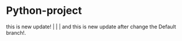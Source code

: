 # Python-project

this is new update!
|
|
|
and this is new update after change the Default branch!.
